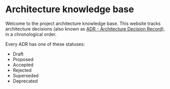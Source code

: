 # Architecture knowledge base

Welcome to the project architecture knowledge base.
This website tracks architecture decisions (also known as [ADR - Architecture Decision Record](https://cognitect.com/blog/2011/11/15/documenting-architecture-decisions.html)), in a chronological order.

Every ADR has one of these statuses:

- Draft
- Proposed
- Accepted
- Rejected
- Superseded
- Deprecated
